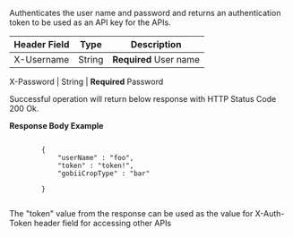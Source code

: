 
Authenticates the user name and password and returns an authentication token to be used as an API key for the APIs.

Header Field | Type | Description
-------------|------|------------------
X-Username   | String | **Required** User name

X-Password   | String | **Required** Password

Successful operation will return below response with HTTP Status Code 200 Ok.

**Response Body Example**

```

        {
            "userName" : "foo",
            "token" : "token!",
            "gobiiCropType" : "bar"
            
        }
        
```

The "token" value from the response can be used as the value for X-Auth-Token header field for accessing other APIs




